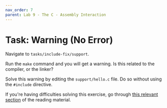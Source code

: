 ```yaml
---
nav_order: 7
parent: Lab 9 - The C - Assembly Interaction
---
```


# Task: Warning (No Error)

Navigate to `tasks/include-fix/support`.

Run the `make` command and you will get a warning.
Is this related to the compiler, or the linker?

Solve this warning by editing the `support/hello.c` file.
Do so without using the `#include` directive.

If you're having difficulties solving this exercise, go through [this relevant section](../../reading/calling-convention.md) of the reading material.
